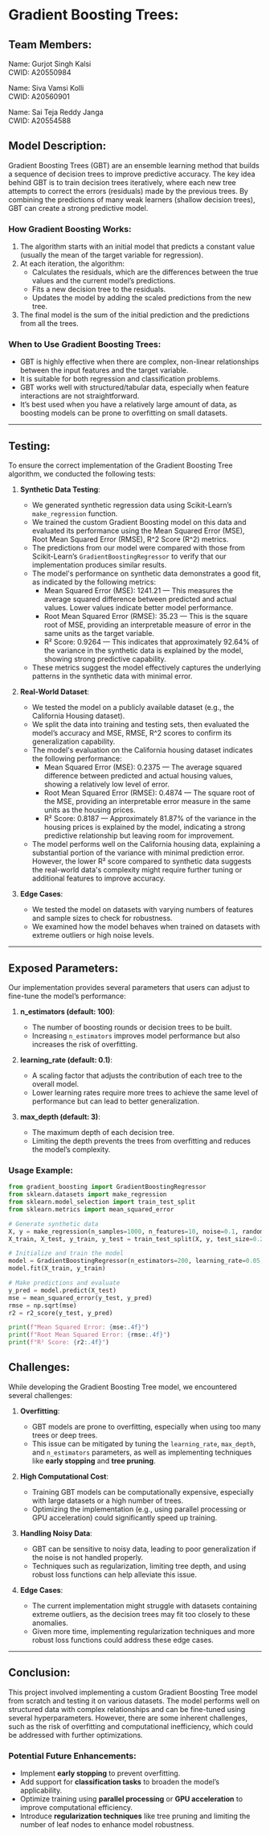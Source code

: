 # Gradient Boosting Trees:

## Team Members:
Name: Gurjot Singh Kalsi     
CWID: A20550984

Name: Siva Vamsi Kolli   
CWID: A20560901

Name: Sai Teja Reddy Janga     
CWID: A20554588

## Model Description:
Gradient Boosting Trees (GBT) are an ensemble learning method that builds a sequence of decision trees to improve predictive accuracy. The key idea behind GBT is to train decision trees iteratively, where each new tree attempts to correct the errors (residuals) made by the previous trees. By combining the predictions of many weak learners (shallow decision trees), GBT can create a strong predictive model.

### How Gradient Boosting Works:
1. The algorithm starts with an initial model that predicts a constant value (usually the mean of the target variable for regression).
2. At each iteration, the algorithm:
   - Calculates the residuals, which are the differences between the true values and the current model’s predictions.
   - Fits a new decision tree to the residuals.
   - Updates the model by adding the scaled predictions from the new tree.
3. The final model is the sum of the initial prediction and the predictions from all the trees.

### When to Use Gradient Boosting Trees:
- GBT is highly effective when there are complex, non-linear relationships between the input features and the target variable.
- It is suitable for both regression and classification problems.
- GBT works well with structured/tabular data, especially when feature interactions are not straightforward.
- It’s best used when you have a relatively large amount of data, as boosting models can be prone to overfitting on small datasets.

--------------

## Testing:
To ensure the correct implementation of the Gradient Boosting Tree algorithm, we conducted the following tests:

1. **Synthetic Data Testing**:
   - We generated synthetic regression data using Scikit-Learn’s `make_regression` function.
   - We trained the custom Gradient Boosting model on this data and evaluated its performance using the Mean Squared Error (MSE), Root Mean Squared Error (RMSE), R^2 Score (R^2) metrics.
   - The predictions from our model were compared with those from Scikit-Learn’s `GradientBoostingRegressor` to verify that our implementation produces similar results.
   - The model's performance on synthetic data demonstrates a good fit, as indicated by the following metrics:
      - Mean Squared Error (MSE): 1241.21 — This measures the average squared difference between predicted and actual values. Lower values indicate better model performance.
      - Root Mean Squared Error (RMSE): 35.23 — This is the square root of MSE, providing an interpretable measure of error in the same units as the target variable.
      - R² Score: 0.9264 — This indicates that approximately 92.64% of the variance in the synthetic data is explained by the model, showing strong predictive capability.
   - These metrics suggest the model effectively captures the underlying patterns in the synthetic data with minimal error.

2. **Real-World Dataset**:
   - We tested the model on a publicly available dataset (e.g., the California Housing dataset).
   - We split the data into training and testing sets, then evaluated the model’s accuracy and MSE, RMSE, R^2 scores to confirm its generalization capability.
   - The model's evaluation on the California housing dataset indicates the following performance:
      - Mean Squared Error (MSE): 0.2375 — The average squared difference between predicted and actual housing values, showing a relatively low level of error.
      - Root Mean Squared Error (RMSE): 0.4874 — The square root of the MSE, providing an interpretable error measure in the same units as the housing prices.
      - R² Score: 0.8187 — Approximately 81.87% of the variance in the housing prices is explained by the model, indicating a strong predictive        relationship but leaving room for improvement.
   - The model performs well on the California housing data, explaining a substantial portion of the variance with minimal prediction error. However, the lower R² score compared to synthetic data suggests the real-world data's complexity might require further tuning or additional features to improve accuracy.

3. **Edge Cases**:
   - We tested the model on datasets with varying numbers of features and sample sizes to check for robustness.
   - We examined how the model behaves when trained on datasets with extreme outliers or high noise levels.

--------------

## Exposed Parameters:
Our implementation provides several parameters that users can adjust to fine-tune the model’s performance:

1. **n_estimators (default: 100)**:
   - The number of boosting rounds or decision trees to be built.
   - Increasing `n_estimators` improves model performance but also increases the risk of overfitting.

2. **learning_rate (default: 0.1)**:
   - A scaling factor that adjusts the contribution of each tree to the overall model.
   - Lower learning rates require more trees to achieve the same level of performance but can lead to better generalization.

3. **max_depth (default: 3)**:
   - The maximum depth of each decision tree.
   - Limiting the depth prevents the trees from overfitting and reduces the model’s complexity.

### Usage Example:
```python
from gradient_boosting import GradientBoostingRegressor
from sklearn.datasets import make_regression
from sklearn.model_selection import train_test_split
from sklearn.metrics import mean_squared_error

# Generate synthetic data
X, y = make_regression(n_samples=1000, n_features=10, noise=0.1, random_state=42)
X_train, X_test, y_train, y_test = train_test_split(X, y, test_size=0.2, random_state=42)

# Initialize and train the model
model = GradientBoostingRegressor(n_estimators=200, learning_rate=0.05, max_depth=4)
model.fit(X_train, y_train)

# Make predictions and evaluate
y_pred = model.predict(X_test)
mse = mean_squared_error(y_test, y_pred)
rmse = np.sqrt(mse)
r2 = r2_score(y_test, y_pred)

print(f"Mean Squared Error: {mse:.4f}")
print(f"Root Mean Squared Error: {rmse:.4f}")
print(f"R² Score: {r2:.4f}")
```

## Challenges:
While developing the Gradient Boosting Tree model, we encountered several challenges:

1. **Overfitting**:
   - GBT models are prone to overfitting, especially when using too many trees or deep trees.
   - This issue can be mitigated by tuning the `learning_rate`, `max_depth`, and `n_estimators` parameters, as well as implementing techniques like **early stopping** and **tree pruning**.

2. **High Computational Cost**:
   - Training GBT models can be computationally expensive, especially with large datasets or a high number of trees.
   - Optimizing the implementation (e.g., using parallel processing or GPU acceleration) could significantly speed up training.

3. **Handling Noisy Data**:
   - GBT can be sensitive to noisy data, leading to poor generalization if the noise is not handled properly.
   - Techniques such as regularization, limiting tree depth, and using robust loss functions can help alleviate this issue.

4. **Edge Cases**:
   - The current implementation might struggle with datasets containing extreme outliers, as the decision trees may fit too closely to these anomalies.
   - Given more time, implementing regularization techniques and more robust loss functions could address these edge cases.

--------------

## Conclusion:
This project involved implementing a custom Gradient Boosting Tree model from scratch and testing it on various datasets. The model performs well on structured data with complex relationships and can be fine-tuned using several hyperparameters. However, there are some inherent challenges, such as the risk of overfitting and computational inefficiency, which could be addressed with further optimizations.

### Potential Future Enhancements:
- Implement **early stopping** to prevent overfitting.
- Add support for **classification tasks** to broaden the model’s applicability.
- Optimize training using **parallel processing** or **GPU acceleration** to improve computational efficiency.
- Introduce **regularization techniques** like tree pruning and limiting the number of leaf nodes to enhance model robustness.

